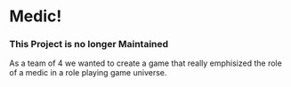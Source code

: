 # Medic!
### This Project is no longer Maintained 
As a team of 4 we wanted to create a game that really emphisized the role of a medic in a role playing game universe.
